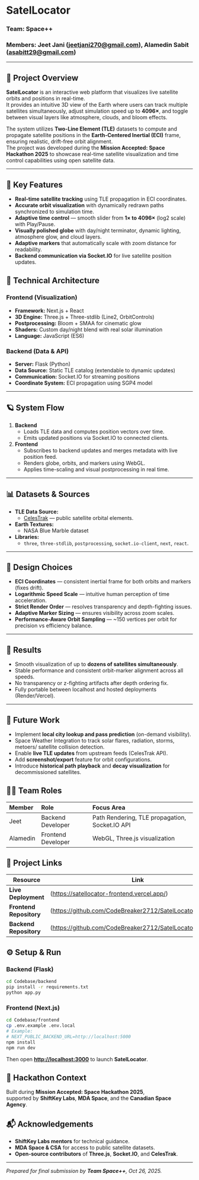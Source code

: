 # SatelLocator

### Team: Space++
### Members: Jeet Jani (jeetjani270@gmail.com), Alamedin Sabit (asabitt29@gmail.com)

---

## 🚀 Project Overview

**SatelLocator** is an interactive web platform that visualizes live satellite orbits and positions in real-time.  
It provides an intuitive 3D view of the Earth where users can track multiple satellites simultaneously, adjust simulation speed up to **4096×**, and toggle between visual layers like atmosphere, clouds, and bloom effects.

The system utilizes **Two-Line Element (TLE)** datasets to compute and propagate satellite positions in the **Earth-Centered Inertial (ECI)** frame, ensuring realistic, drift-free orbit alignment.  
The project was developed during the **Mission Accepted: Space Hackathon 2025** to showcase real-time satellite visualization and time control capabilities using open satellite data.

---

## 🧩 Key Features

- **Real-time satellite tracking** using TLE propagation in ECI coordinates.  
- **Accurate orbit visualization** with dynamically redrawn paths synchronized to simulation time.  
- **Adaptive time control** — smooth slider from **1× to 4096×** (log2 scale) with Play/Pause.  
- **Visually polished globe** with day/night terminator, dynamic lighting, atmosphere glow, and cloud layers.  
- **Adaptive markers** that automatically scale with zoom distance for readability.
- **Backend communication via Socket.IO** for live satellite position updates.  

## 🧠 Technical Architecture

### Frontend (Visualization)
- **Framework:** Next.js + React  
- **3D Engine:** Three.js + Three-stdlib (Line2, OrbitControls)  
- **Postprocessing:** Bloom + SMAA for cinematic glow  
- **Shaders:** Custom day/night blend with real solar illumination  
- **Language:** JavaScript (ES6)  

### Backend (Data & API)
- **Server:** Flask (Python)
- **Data Source:** Static TLE catalog (extendable to dynamic updates)  
- **Communication:** Socket.IO for streaming positions  
- **Coordinate System:** ECI propagation using SGP4 model  

---

## 🪐 System Flow

1. **Backend**
   - Loads TLE data and computes position vectors over time.
   - Emits updated positions via Socket.IO to connected clients.
2. **Frontend**
   - Subscribes to backend updates and merges metadata with live position feed.
   - Renders globe, orbits, and markers using WebGL.
   - Applies time-scaling and visual postprocessing in real time.

---

## 📊 Datasets & Sources

- **TLE Data Source:**  
  - [CelesTrak](https://celestrak.org/NORAD/elements/) — public satellite orbital elements.  
- **Earth Textures:**  
  - NASA Blue Marble dataset  
- **Libraries:**  
  - `three`, `three-stdlib`, `postprocessing`, `socket.io-client`, `next`, `react`.

---

## 🎨 Design Choices

- **ECI Coordinates** — consistent inertial frame for both orbits and markers (fixes drift).  
- **Logarithmic Speed Scale** — intuitive human perception of time acceleration.  
- **Strict Render Order** — resolves transparency and depth-fighting issues.  
- **Adaptive Marker Sizing** — ensures visibility across zoom scales.   
- **Performance-Aware Orbit Sampling** — ~150 vertices per orbit for precision vs efficiency balance.

---

## 🔬 Results

- Smooth visualization of up to **dozens of satellites simultaneously**.  
- Stable performance and consistent orbit-marker alignment across all speeds.  
- No transparency or z-fighting artifacts after depth ordering fix.  
- Fully portable between localhost and hosted deployments (Render/Vercel).  

---

## 🧭 Future Work

- Implement **local city lookup and pass prediction** (on-demand visibility).  
- Space Weather Integration to track solar flares, radiation, storms, metoers/ satellite collision detection.
- Enable **live TLE updates** from upstream feeds (CelesTrak API).  
- Add **screenshot/export** feature for orbit configurations.  
- Introduce **historical path playback** and **decay visualization** for decommissioned satellites.

## 🧑‍💻 Team Roles

| Member | Role | Focus Area |
|:--|:--|:--|
| Jeet | Backend Developer | Path Rendering, TLE propagation, Socket.IO API |
| Alamedin | Frontend Developer | WebGL, Three.js visualization |


## 🔗 Project Links

| Resource | Link |
|-----------|------|
| **Live Deployment** | (https://satellocator-frontend.vercel.app/) |
| **Frontend Repository** | (https://github.com/CodeBreaker2712/SatelLocator_Frontend) |
| **Backend Repository** | (https://github.com/CodeBreaker2712/SatelLocator) |

## ⚙️ Setup & Run

### Backend (Flask)
```bash
cd Codebase/backend
pip install -r requirements.txt
python app.py
```

### Frontend (Next.js)
```bash
cd Codebase/frontend
cp .env.example .env.local
# Example:
# NEXT_PUBLIC_BACKEND_URL=http://localhost:5000
npm install
npm run dev
```

Then open **[http://localhost:3000](http://localhost:3000)** to launch **SatelLocator**.



## 🏁 Hackathon Context

Built during **Mission Accepted: Space Hackathon 2025**,  
supported by **ShiftKey Labs**, **MDA Space**, and the **Canadian Space Agency**.


## 📬 Acknowledgements

- **ShiftKey Labs mentors** for technical guidance.  
- **MDA Space & CSA** for access to public satellite datasets.  
- **Open-source contributors** of **Three.js**, **Socket.IO**, and **CelesTrak**.

---

*Prepared for final submission by **Team Space++**, Oct 26, 2025.*